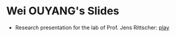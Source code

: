 # Wei OUYANG's Slides

 * Research presentation for the lab of Prof. Jens Rittscher: [play](https://slides.imjoy.io/?theme=white&slides=https://github.com/oeway/slides/blob/master/2021/research-presentation-v1.md)
 
